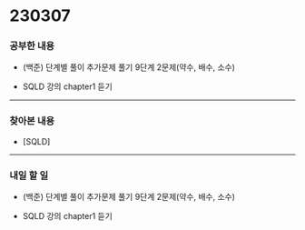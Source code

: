 # 230307

### 공부한 내용

- (백준) 단계별 풀이 추가문제 풀기 9단계 2문제(약수, 배수, 소수)

- SQLD 강의 chapter1 듣기

---

### 찾아본 내용

- [SQLD]

---

### 내일 할 일

- (백준) 단계별 풀이 추가문제 풀기 9단계 2문제(약수, 배수, 소수)

- SQLD 강의 chapter1 듣기
